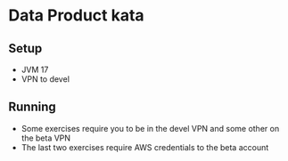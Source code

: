# Data Product kata

## Setup

- JVM 17
- VPN to devel

## Running

- Some exercises require you to be in the devel VPN and some other on the beta VPN
- The last two exercises require AWS credentials to the beta account
